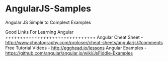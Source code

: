 AngularJS-Samples
=================

Angular JS Simple to Complext Examples

Good Links For Learning Angular
+++++++++++++++++++++++++++++++
Angular Cheat Sheet - http://www.cheatography.com/proloser/cheat-sheets/angularjs/#comments 
Free Tutorial Videos - http://egghead.io/lessons
Angular Examples    - https://github.com/angular/angular.js/wiki/JsFiddle-Examples


